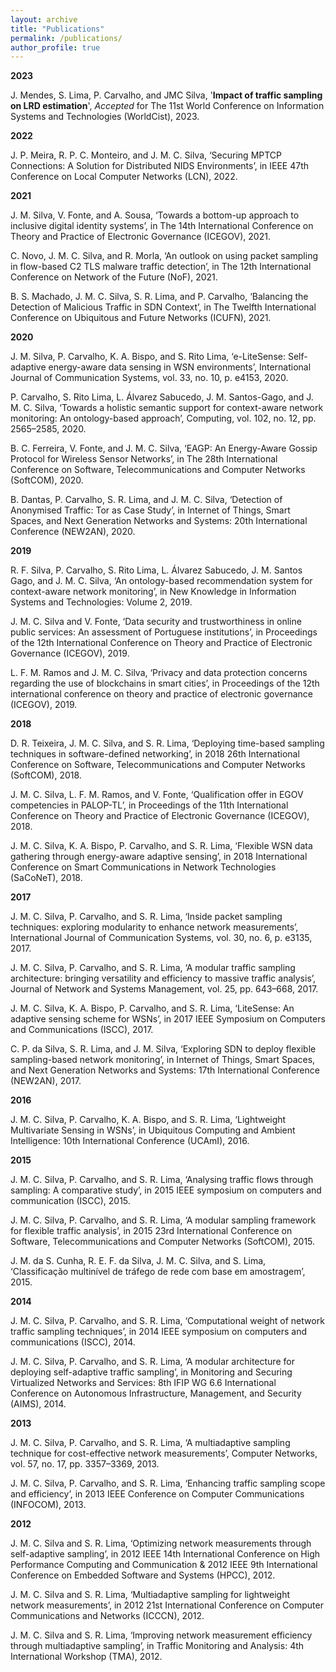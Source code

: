 ```yaml
---
layout: archive
title: "Publications"
permalink: /publications/
author_profile: true
---
```


**2023**

J. Mendes, S. Lima, P. Carvalho, and JMC Silva, '**Impact of traffic sampling on LRD estimation**', *Accepted* for The 11st World Conference on Information Systems and Technologies (WorldCist), 2023. 

**2022**

J. P. Meira, R. P. C. Monteiro, and J. M. C. Silva, ‘Securing MPTCP Connections: A Solution for Distributed NIDS Environments’, in IEEE 47th Conference on Local Computer Networks (LCN), 2022.


**2021**

J. M. Silva, V. Fonte, and A. Sousa, ‘Towards a bottom-up approach to inclusive digital identity systems’, in The 14th International Conference on Theory and Practice of Electronic Governance (ICEGOV), 2021.

C. Novo, J. M. C. Silva, and R. Morla, ‘An outlook on using packet sampling in flow-based C2 TLS malware traffic detection’, in The 12th International Conference on Network of the Future (NoF), 2021.

B. S. Machado, J. M. C. Silva, S. R. Lima, and P. Carvalho, ‘Balancing the Detection of Malicious Traffic in SDN Context’, in The Twelfth International Conference on Ubiquitous and Future Networks (ICUFN), 2021.

**2020**

J. M. Silva, P. Carvalho, K. A. Bispo, and S. Rito Lima, ‘e-LiteSense: Self-adaptive energy-aware data sensing in WSN environments’, International Journal of Communication Systems, vol. 33, no. 10, p. e4153, 2020.

P. Carvalho, S. Rito Lima, L. Álvarez Sabucedo, J. M. Santos-Gago, and J. M. C. Silva, ‘Towards a holistic semantic support for context-aware network monitoring: An ontology-based approach’, Computing, vol. 102, no. 12, pp. 2565–2585, 2020.

B. C. Ferreira, V. Fonte, and J. M. C. Silva, ‘EAGP: An Energy-Aware Gossip Protocol for Wireless Sensor Networks’, in The 28th International Conference on Software, Telecommunications and Computer Networks (SoftCOM), 2020.

B. Dantas, P. Carvalho, S. R. Lima, and J. M. C. Silva, ‘Detection of Anonymised Traffic: Tor as Case Study’, in Internet of Things, Smart Spaces, and Next Generation Networks and Systems: 20th International Conference (NEW2AN), 2020.

**2019**

R. F. Silva, P. Carvalho, S. Rito Lima, L. Álvarez Sabucedo, J. M. Santos Gago, and J. M. C. Silva, ‘An ontology-based recommendation system for context-aware network monitoring’, in New Knowledge in Information Systems and Technologies: Volume 2, 2019.

J. M. C. Silva and V. Fonte, ‘Data security and trustworthiness in online public services: An assessment of Portuguese institutions’, in Proceedings of the 12th International Conference on Theory and Practice of Electronic Governance (ICEGOV), 2019.

L. F. M. Ramos and J. M. C. Silva, ‘Privacy and data protection concerns regarding the use of blockchains in smart cities’, in Proceedings of the 12th international conference on theory and practice of electronic governance (ICEGOV), 2019.

**2018**

D. R. Teixeira, J. M. C. Silva, and S. R. Lima, ‘Deploying time-based sampling techniques in software-defined networking’, in 2018 26th International Conference on Software, Telecommunications and Computer Networks (SoftCOM), 2018.

J. M. C. Silva, L. F. M. Ramos, and V. Fonte, ‘Qualification offer in EGOV competencies in PALOP-TL’, in Proceedings of the 11th International Conference on Theory and Practice of Electronic Governance (ICEGOV), 2018.

J. M. C. Silva, K. A. Bispo, P. Carvalho, and S. R. Lima, ‘Flexible WSN data gathering through energy-aware adaptive sensing’, in 2018 International Conference on Smart Communications in Network Technologies (SaCoNeT), 2018.

**2017**

J. M. C. Silva, P. Carvalho, and S. R. Lima, ‘Inside packet sampling techniques: exploring modularity to enhance network measurements’, International Journal of Communication Systems, vol. 30, no. 6, p. e3135, 2017.

J. M. C. Silva, P. Carvalho, and S. R. Lima, ‘A modular traffic sampling architecture: bringing versatility and efficiency to massive traffic analysis’, Journal of Network and Systems Management, vol. 25, pp. 643–668, 2017.

J. M. C. Silva, K. A. Bispo, P. Carvalho, and S. R. Lima, ‘LiteSense: An adaptive sensing scheme for WSNs’, in 2017 IEEE Symposium on Computers and Communications (ISCC), 2017.

C. P. da Silva, S. R. Lima, and J. M. Silva, ‘Exploring SDN to deploy flexible sampling-based network monitoring’, in Internet of Things, Smart Spaces, and Next Generation Networks and Systems: 17th International Conference (NEW2AN), 2017.

**2016**

J. M. C. Silva, P. Carvalho, K. A. Bispo, and S. R. Lima, ‘Lightweight Multivariate Sensing in WSNs’, in Ubiquitous Computing and Ambient Intelligence: 10th International Conference (UCAmI), 2016.

**2015**

J. M. C. Silva, P. Carvalho, and S. R. Lima, ‘Analysing traffic flows through sampling: A comparative study’, in 2015 IEEE symposium on computers and communication (ISCC), 2015.

J. M. C. Silva, P. Carvalho, and S. R. Lima, ‘A modular sampling framework for flexible traffic analysis’, in 2015 23rd International Conference on Software, Telecommunications and Computer Networks (SoftCOM), 2015.

J. M. da S. Cunha, R. E. F. da Silva, J. M. C. Silva, and S. Lima, ‘Classificação multinível de tráfego de rede com base em amostragem’, 2015.

**2014**

J. M. C. Silva, P. Carvalho, and S. R. Lima, ‘Computational weight of network traffic sampling techniques’, in 2014 IEEE symposium on computers and communications (ISCC), 2014.

J. M. C. Silva, P. Carvalho, and S. R. Lima, ‘A modular architecture for deploying self-adaptive traffic sampling’, in Monitoring and Securing Virtualized Networks and Services: 8th IFIP WG 6.6 International Conference on Autonomous Infrastructure, Management, and Security (AIMS), 2014.

**2013**

J. M. C. Silva, P. Carvalho, and S. R. Lima, ‘A multiadaptive sampling technique for cost-effective network measurements’, Computer Networks, vol. 57, no. 17, pp. 3357–3369, 2013.

J. M. C. Silva, P. Carvalho, and S. R. Lima, ‘Enhancing traffic sampling scope and efficiency’, in 2013 IEEE Conference on Computer Communications (INFOCOM), 2013.

**2012**

J. M. C. Silva and S. R. Lima, ‘Optimizing network measurements through self-adaptive sampling’, in 2012 IEEE 14th International Conference on High Performance Computing and Communication & 2012 IEEE 9th International Conference on Embedded Software and Systems (HPCC), 2012.

J. M. C. Silva and S. R. Lima, ‘Multiadaptive sampling for lightweight network measurements’, in 2012 21st International Conference on Computer Communications and Networks (ICCCN), 2012.

J. M. C. Silva and S. R. Lima, ‘Improving network measurement efficiency through multiadaptive sampling’, in Traffic Monitoring and Analysis: 4th International Workshop (TMA), 2012.